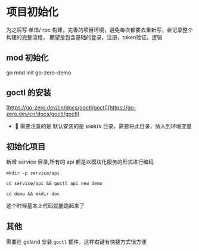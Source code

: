 # 项目初始化

为之后写 单体/ rpc 构建，完善的项目环境，避免每次都要去重新写，会记录整个构建的完整流程，
期望是包含基础的登录，注册，token验证，逻辑

## mod 初始化

go mod init go-zero-demo

## goctl 的安装

[https://go-zero.dev/cn/docs/goctl/goctl](https://go-zero.dev/cn/docs/goctl/goctl)

- 👀 需要注意的是 默认安装的是 `$GOBIN` 目录，需要将此目录，纳入到环境变量

## 初始化项目

新增 service 目录,所有的 api 都是以模块化服务的形式进行编码

```shell
mkdir -p service/api

cd service/api && goctl api new demo

cd demo && mkdir doc
```

这个时候基本上代码就能跑起来了

## 其他
需要在 goland 安装 `goctl` 插件，这样右键有快捷方式很方便